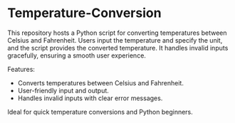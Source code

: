 # Temperature-Conversion
This repository hosts a Python script for converting temperatures between Celsius and Fahrenheit. Users input the temperature and specify the unit, and the script provides the converted temperature. It handles invalid inputs gracefully, ensuring a smooth user experience.

Features:
- Converts temperatures between Celsius and Fahrenheit.
- User-friendly input and output.
- Handles invalid inputs with clear error messages.

Ideal for quick temperature conversions and Python beginners.


